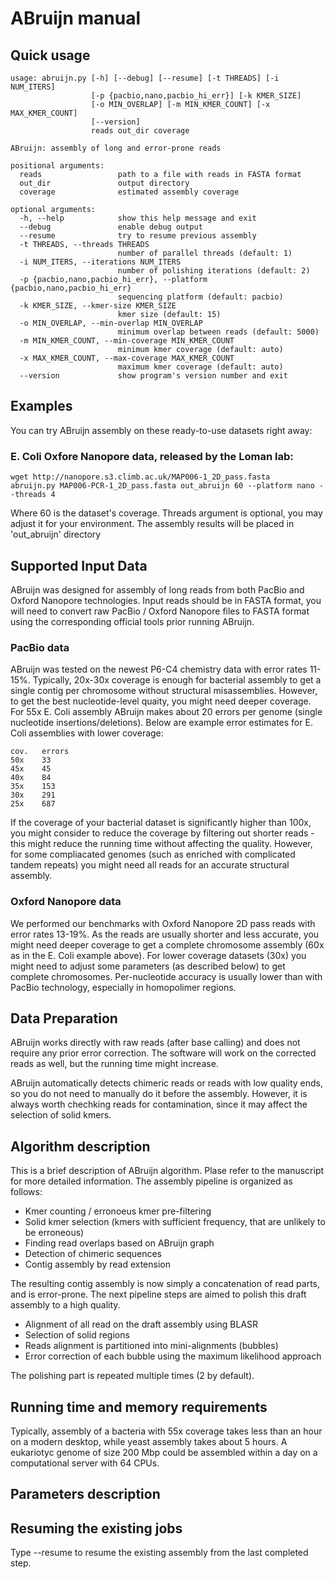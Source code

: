 ABruijn manual
==============

Quick usage
-----------

    usage: abruijn.py [-h] [--debug] [--resume] [-t THREADS] [-i NUM_ITERS]
                      [-p {pacbio,nano,pacbio_hi_err}] [-k KMER_SIZE]
                      [-o MIN_OVERLAP] [-m MIN_KMER_COUNT] [-x MAX_KMER_COUNT]
                      [--version]
                      reads out_dir coverage
    
    ABruijn: assembly of long and error-prone reads
    
    positional arguments:
      reads                 path to a file with reads in FASTA format
      out_dir               output directory
      coverage              estimated assembly coverage
    
    optional arguments:
      -h, --help            show this help message and exit
      --debug               enable debug output
      --resume              try to resume previous assembly
      -t THREADS, --threads THREADS
                            number of parallel threads (default: 1)
      -i NUM_ITERS, --iterations NUM_ITERS
                            number of polishing iterations (default: 2)
      -p {pacbio,nano,pacbio_hi_err}, --platform {pacbio,nano,pacbio_hi_err}
                            sequencing platform (default: pacbio)
      -k KMER_SIZE, --kmer-size KMER_SIZE
                            kmer size (default: 15)
      -o MIN_OVERLAP, --min-overlap MIN_OVERLAP
                            minimum overlap between reads (default: 5000)
      -m MIN_KMER_COUNT, --min-coverage MIN_KMER_COUNT
                            minimum kmer coverage (default: auto)
      -x MAX_KMER_COUNT, --max-coverage MAX_KMER_COUNT
                            maximum kmer coverage (default: auto)
      --version             show program's version number and exit



Examples
--------

You can try ABruijn assembly on these ready-to-use datasets right away:

### E. Coli Oxfore Nanopore data, released by the Loman lab:

    wget http://nanopore.s3.climb.ac.uk/MAP006-1_2D_pass.fasta
	abruijn.py MAP006-PCR-1_2D_pass.fasta out_abruijn 60 --platform nano --threads 4

Where 60 is the dataset's coverage. Threads argument is optional, 
you may adjust it for your environment. The assembly results will
be placed in 'out_abruijn' directory


Supported Input Data
--------------------

ABruijn was designed for assembly of long reads from both PacBio and 
Oxford Nanopore technologies. Input reads should be in FASTA format,
you will need to convert raw PacBio / Oxford Nanopore files to FASTA format 
using the corresponding official tools prior running ABruijn.

### PacBio data

ABruijn was tested on the newest P6-C4 chemistry data with error rates 11-15%.
Typically, 20x-30x coverage is enough for bacterial assembly to get a single contig
per chromosome without structural misassemblies. However, to get the best 
nucleotide-level quaity, you might need deeper coverage. For 55x E. Coli assembly
ABruijn makes about 20 errors per genome (single nucleotide insertions/deletions). 
Below are example error estimates for E. Coli assemblies with lower coverage:

    cov.   errors
    50x    33
	45x    45
	40x    84
	35x    153
	30x    291
	25x    687


If the coverage of your bacterial dataset is significantly higher than 100x, you
might consider to reduce the coverage by filtering out shorter reads - this
might reduce the running time without affecting the quality. However, for some
compliacated genomes (such as enriched with complicated tandem repeats) you might
need all reads for an accurate structural assembly.


### Oxford Nanopore data

We performed our benchmarks with Oxford Nanopore 2D pass reads with error rates 13-19%.
As the reads are usually shorter and less accurate, you might need deeper coverage 
to get a complete chromosome assembly (60x as in the E. Coli example above). For lower coverage datasets
(30x) you might need to adjust some parameters (as described below) to get complete chromosomes.
Per-nucleotide accuracy is usually lower than with PacBio technology, especially in 
homopolimer regions.

Data Preparation
----------------

ABruijn works directly with raw reads (after base calling) and does not require any 
prior error correction. The software will work on the corrected reads as well, 
but the running time might increase. 

ABruijn automatically detects chimeric reads or reads with low quality ends, 
so you do not need to manually do it before the assembly. However, it is always
worth chechking reads for contamination, since it may affect the selection of solid
kmers.


Algorithm description
---------------------

This is a brief description of ABruijn algorithm. Plase refer to the manuscript
for more detailed information. The assembly pipeline is organized as follows:

* Kmer counting / erronoeus kmer pre-filtering
* Solid kmer selection (kmers with sufficient frequency, that are unlikely to be erroneous)
* Finding read overlaps based on ABruijn graph
* Detection of chimeric sequences
* Contig assembly by read extension

The resulting contig assembly is now simply a concatenation of read parts, 
and is error-prone. The next pipeline steps are aimed to polish this
draft assembly to a high quality.

* Alignment of all read on the draft assembly using BLASR
* Selection of solid regions
* Reads alignment is partitioned into mini-alignments (bubbles)
* Error correction of each bubble using the maximum likelihood approach

The polishing part is repeated multiple times (2 by default).


Running time and memory requirements
------------------------------------

Typically, assembly of a bacteria with 55x coverage takes less than an hour on a modern desktop,
while yeast assembly takes about 5 hours. A eukariotyc genome of size 200 Mbp
could be assembled within a day on a computational server with 64 CPUs.


Parameters description
----------------------



Resuming the existing jobs
--------------------------

Type --resume to resume the existing assembly from the last completed step.
